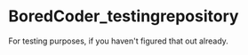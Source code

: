 BoredCoder_testingrepository
============================

For testing purposes, if you haven't figured that out already. 
